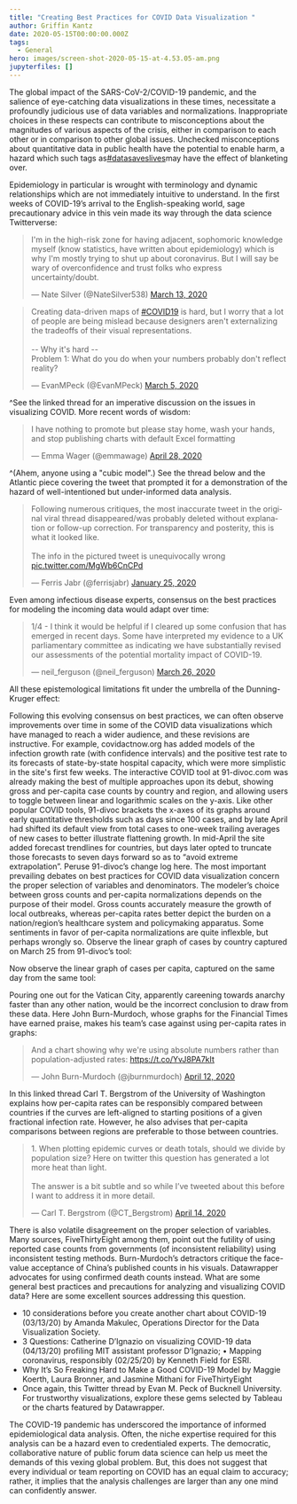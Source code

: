 ```yaml
---
title: "Creating Best Practices for COVID Data Visualization "
author: Griffin Kantz
date: 2020-05-15T00:00:00.000Z
tags:
  - General
hero: images/screen-shot-2020-05-15-at-4.53.05-am.png
jupyterfiles: []
---
```

The global impact of the SARS-CoV-2/COVID-19 pandemic, and the salience of eye-catching data visualizations in these times, necessitate a profoundly judicious use of data variables and normalizations. Inappropriate choices in these respects can contribute to misconceptions about the magnitudes of various aspects of the crisis, either in comparison to each other or in comparison to other global issues. Unchecked misconceptions about quantitative data in public health have the potential to enable harm, a hazard which such tags as[\#datasaveslives](https://twitter.com/hashtag/datasaveslives?lang=en)may have the effect of blanketing over.

Epidemiology in particular is wrought with terminology and dynamic relationships which are not immediately intuitive to understand. In the first weeks of COVID-19’s arrival to the English-speaking world, sage precautionary advice in this vein made its way through the data science Twitterverse:

<blockquote class="twitter-tweet"><p lang="en" dir="ltr">I&#39;m in the high-risk zone for having adjacent, sophomoric knowledge myself (know statistics, have written about epidemiology) which is why I&#39;m mostly trying to shut up about coronavirus. But I will say be wary of overconfidence and trust folks who express uncertainty/doubt.</p>&mdash; Nate Silver (@NateSilver538) <a href="https://twitter.com/NateSilver538/status/1238319062549233664?ref_src=twsrc%5Etfw">March 13, 2020</a></blockquote> <script async src="https://platform.twitter.com/widgets.js" charset="utf-8"></script>

<blockquote class="twitter-tweet"><p lang="en" dir="ltr">Creating data-driven maps of <a href="https://twitter.com/hashtag/COVID19?src=hash&amp;ref_src=twsrc%5Etfw">#COVID19</a> is hard, but I worry that a lot of people are being mislead because designers aren&#39;t externalizing the tradeoffs of their visual representations.<br><br>-- Why it&#39;s hard --<br>Problem 1: What do you do when your numbers probably don&#39;t reflect reality?</p>&mdash; EvanMPeck (@EvanMPeck) <a href="https://twitter.com/EvanMPeck/status/1235568532840120321?ref_src=twsrc%5Etfw">March 5, 2020</a></blockquote> <script async src="https://platform.twitter.com/widgets.js" charset="utf-8"></script>

^See the linked thread for an imperative discussion on the issues in visualizing COVID. More recent words of wisdom:

<blockquote class="twitter-tweet"><p lang="en" dir="ltr">I have nothing to promote but please stay home, wash your hands, and stop publishing charts with default Excel formatting</p>&mdash; Emma Wager (@emmawage) <a href="https://twitter.com/emmawage/status/1255264411025051653?ref_src=twsrc%5Etfw">April 28, 2020</a></blockquote> <script async src="https://platform.twitter.com/widgets.js" charset="utf-8"></script>

^(Ahem, anyone using a "cubic model".) See the thread below and the Atlantic piece covering the tweet that prompted it for a demonstration of the hazard of well-intentioned but under-informed data analysis.

<blockquote class="twitter-tweet" data-conversation="none"><p lang="en" dir="ltr">Following numerous critiques, the most inaccurate tweet in the original viral thread disappeared/was probably deleted without explanation or follow-up correction. For transparency and posterity, this is what it looked like.<br><br>The info in the pictured tweet is unequivocally wrong <a href="https://t.co/MgWb6CnCPd">pic.twitter.com/MgWb6CnCPd</a></p>&mdash; Ferris Jabr (@ferrisjabr) <a href="https://twitter.com/ferrisjabr/status/1221145299084726273?ref_src=twsrc%5Etfw">January 25, 2020</a></blockquote> <script async src="https://platform.twitter.com/widgets.js" charset="utf-8"></script>

Even among infectious disease experts, consensus on the best practices for modeling the incoming data would adapt over time:

<blockquote class="twitter-tweet"><p lang="en" dir="ltr">1/4 - I think it would be helpful if I cleared up some confusion that has emerged in recent days. Some have interpreted my evidence to a UK parliamentary committee as indicating we have substantially revised our assessments of the potential mortality impact of COVID-19.</p>&mdash; neil_ferguson (@neil_ferguson) <a href="https://twitter.com/neil_ferguson/status/1243294815200124928?ref_src=twsrc%5Etfw">March 26, 2020</a></blockquote> <script async src="https://platform.twitter.com/widgets.js" charset="utf-8"></script>

All these epistemological limitations fit under the umbrella of the Dunning-Kruger effect:

Following this evolving consensus on best practices, we can often observe improvements over time in some of the COVID data visualizations which have managed to reach a wider audience, and these revisions are instructive. For example, covidactnow.org has added models of the infection growth rate (with confidence intervals) and the positive test rate to its forecasts of state-by-state hospital capacity, which were more simplistic in the site's first few weeks.
The interactive COVID tool at 91-divoc.com was already making the best of multiple approaches upon its debut, showing gross and per-capita case counts by country and region, and allowing users to toggle between linear and logarithmic scales on the y-axis. Like other popular COVID tools, 91-divoc brackets the x-axes of its graphs around early quantitative thresholds such as days since 100 cases, and by late April had shifted its default view from total cases to one-week trailing averages of new cases to better illustrate flattening growth. In mid-April the site added forecast trendlines for countries, but days later opted to truncate those forecasts to seven days forward so as to “avoid extreme extrapolation”. Peruse 91-divoc’s change log here.
The most important prevailing debates on best practices for COVID data visualization concern the proper selection of variables and denominators.
The modeler’s choice between gross counts and per-capita normalizations depends on the purpose of their model. Gross counts accurately measure the growth of local outbreaks, whereas per-capita rates better depict the burden on a nation/region’s healthcare system and policymaking apparatus. Some sentiments in favor of per-capita normalizations are quite inflexble, but perhaps wrongly so. Observe the linear graph of cases by country captured on March 25 from 91-divoc’s tool:

Now observe the linear graph of cases per capita, captured on the same day from the same tool:

Pouring one out for the Vatican City, apparently careening towards anarchy faster than any other nation, would be the incorrect conclusion to draw from these data. Here John Burn-Murdoch, whose graphs for the Financial Times have earned praise, makes his team’s case against using per-capita rates in graphs:

<blockquote class="twitter-tweet"><p lang="en" dir="ltr">And a chart showing why we&#39;re using absolute numbers rather than population-adjusted rates: <a href="https://t.co/YvJ8PA7kIt">https://t.co/YvJ8PA7kIt</a></p>&mdash; John Burn-Murdoch (@jburnmurdoch) <a href="https://twitter.com/jburnmurdoch/status/1249445458264698880?ref_src=twsrc%5Etfw">April 12, 2020</a></blockquote>

In this linked thread Carl T. Bergstrom of the University of Washington explains how per-capita rates can be responsibly compared between countries if the curves are left-aligned to starting positions of a given fractional infection rate. However, he also advises that per-capita comparisons between regions are preferable to those between countries.

<blockquote class="twitter-tweet"><p lang="en" dir="ltr">1. When plotting epidemic curves or death totals, should we divide by population size? Here on twitter this question has generated a lot more heat than light. <br><br>The answer is a bit subtle and so while I’ve tweeted about this before I want to address it in more detail.</p>&mdash; Carl T. Bergstrom (@CT_Bergstrom) <a href="https://twitter.com/CT_Bergstrom/status/1249930293928030209?ref_src=twsrc%5Etfw">April 14, 2020</a></blockquote> <script async src="https://platform.twitter.com/widgets.js" charset="utf-8"></script>

There is also volatile disagreement on the proper selection of variables. Many sources, FiveThirtyEight among them, point out the futility of using reported case counts from governments (of inconsistent reliability) using inconsistent testing methods. Burn-Murdoch’s detractors critique the face-value acceptance of China’s published counts in his visuals. Datawrapper advocates for using confirmed death counts instead. What are some general best practices and precautions for analyzing and visualizing COVID data? Here are some excellent sources addressing this question.

* 10 considerations before you create another chart about COVID-19 (03/13/20) by Amanda Makulec, Operations Director for the Data Visualization Society.
* 3 Questions: Catherine D’Ignazio on visualizing COVID-19 data (04/13/20) profiling MIT assistant professor D’Ignazio;
  • Mapping coronavirus, responsibly (02/25/20) by Kenneth Field for ESRI.
* Why It’s So Freaking Hard to Make a Good COVID-19 Model by Maggie Koerth, Laura Bronner, and Jasmine Mithani for FiveThirtyEight
* Once again, this Twitter thread by Evan M. Peck of Bucknell University.
  For trustworthy visualizations, explore these gems selected by Tableau or the charts featured by Datawrapper.

The COVID-19 pandemic has underscored the importance of informed epidemiological data analysis. Often, the niche expertise required for this analysis can be a hazard even to credentialed experts. The democratic, collaborative nature of public forum data science can help us meet the demands of this vexing global problem. But, this does not suggest that every individual or team reporting on COVID has an equal claim to accuracy; rather, it implies that the analysis challenges are larger than any one mind can confidently answer.